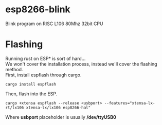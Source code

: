 # esp8266-blink
Blink program on RISC L106 80Mhz 32bit CPU

# Flashing
Running rust on ESP* is sort of hard...  
We won't cover the installation process, instead we'll cover the flashing method.  
First, install espflash through cargo.
```
cargo install espflash
```
Then, flash into the ESP.
```
cargo +xtensa espflash --release <usbport> --features="xtensa-lx-rt/lx106 xtensa-lx/lx106 esp8266-hal"
```
Where **usbport** placeholder is usually **/dev/ttyUSB0**
